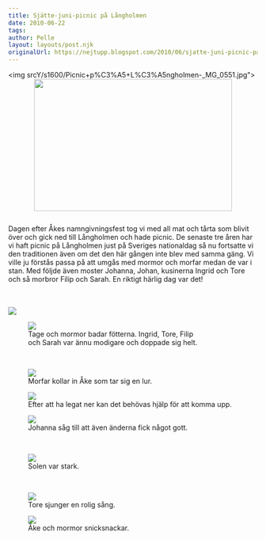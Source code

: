```yaml
---
title: Sjätte-juni-picnic på Långholmen
date: 2010-06-22
tags: 	
author: Pelle
layout: layouts/post.njk
originalUrl: https://nejtupp.blogspot.com/2010/06/sjatte-juni-picnic-pa-langholmen.html
---
```


<img srcY/s1600/Picnic+p%C3%A5+L%C3%A5ngholmen-_MG_0551.jpg"><img style="display: block; margin: 0px auto 10px; text-align: center; cursor: pointer; width: 400px; height: 267px;" src="../../../../img/Picnic+p%C3%A5+L%C3%A5ngholmen-_MG_0551.jpg"><br>Dagen efter Åkes namngivningsfest tog vi med all mat och tårta som blivit över och gick ned till Långholmen och hade picnic. De senaste tre åren har vi haft picnic på Långholmen just på Sveriges nationaldag så nu fortsatte vi den traditionen även om det den här gången inte blev med samma gäng. Vi ville ju förstås passa på att umgås med mormor och morfar medan de var i stan. Med följde även moster Johanna, Johan, kusinerna Ingrid och Tore och så morbror Filip och Sarah. En riktigt härlig dag var det!
<br><br>

<br><img src="../../../../img/Picnic+p%C3%A5+L%C3%A5ngholmen-_MG_0565.jpg"><br>

<figure>
	<img src="../../../../img/Picnic+p%C3%A5+L%C3%A5ngholmen-_MG_0577.jpg">
	<figcaption>Tage och mormor badar fötterna. Ingrid, Tore, Filip<br>och Sarah var ännu modigare och doppade sig helt.</figcaption>
</figure><br>

<figure>
	<img src="../../../../img/Picnic+p%C3%A5+L%C3%A5ngholmen-_MG_0599.jpg">
	<figcaption>Morfar kollar in Åke som tar sig en lur.</figcaption>
</figure>



<figure>
	<img src="../../../../img/Picnic+p%C3%A5+L%C3%A5ngholmen-_MG_0615.jpg">
	<figcaption>Efter att ha legat ner kan det behövas hjälp för att komma upp.</figcaption>
</figure>



<figure>
	<img src="../../../../img/Picnic+p%C3%A5+L%C3%A5ngholmen-_MG_0634.jpg">
	<figcaption>Johanna såg till att även änderna fick något gott.</figcaption>
</figure><br>

<figure>
	<img src="../../../../img/Picnic+p%C3%A5+L%C3%A5ngholmen-_MG_0674.jpg">
	<figcaption>Solen var stark.</figcaption>
</figure><br>

<figure>
	<img src="../../../../img/Picnic+p%C3%A5+L%C3%A5ngholmen-_MG_0685.jpg">
	<figcaption>Tore sjunger en rolig sång.</figcaption>
</figure>

<figure>
	<img src="../../../../img/Picnic+p%C3%A5+L%C3%A5ngholmen-_MG_0698.jpg">
	<figcaption>Åke och mormor snicksnackar.</figcaption>
</figure>
